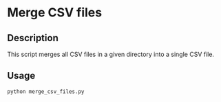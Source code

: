 # Merge CSV files

## Description
This script merges all CSV files in a given directory into a single CSV file.

## Usage
```bash
python merge_csv_files.py
